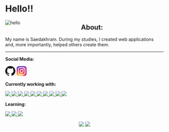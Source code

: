 # Hello!!
<img src="https://user-images.githubusercontent.com/1612112/213943678-c34cb1a9-94f9-4be0-86dd-8e2227fa4b8c.gif" alt="hello" align="left">

<div align="center">
  <h2>About:</h2>
</div>
My name is Saedakhram. During my studies, I created web applications and, more importantly, helped others create them.

---

**Social Media:**

[![GitHub](icons/github.png)](https://github.com/Saedddd)
[![Instagram](icons/instagram.png)](https://www.instagram.com/saed___d/)

**Currently working with:**

<p align="left">  
<!-- React -->
<a href="#">
 <img  src="https://readme-components.vercel.app/api?component=logo&fill=black&logo=react&animation=spin&svgfill=15d8fe">  
 </a> 
 <!-- TypeScript -->
<a href="#">
<img  src="https://readme-components.vercel.app/api?component=logo&fill=black&logo=typescript&svgfill=2d79c7">
</a>
<!-- Webpack -->
  <a href="#">
<img  src="https://readme-components.vercel.app/api?component=logo&fill=black&logo=webpack&svgfill=8ed5fa">
</a>
<!-- Sass -->
<a href="#">
<img  src="https://readme-components.vercel.app/api?component=logo&fill=black&logo=sass&svgfill=cd6799">
</a>
<!-- JavaScript -->
<a href="#">
<img  src="https://readme-components.vercel.app/api?component=logo&fill=black&logo=javascript&svgfill=f6df1c">
</a>
<!-- HTML -->
<a href="#">
<img  src="https://readme-components.vercel.app/api?component=logo&fill=black&logo=HTML5">
</a>
<!-- Css3 -->
<a href="#">
<img  src="https://readme-components.vercel.app/api?component=logo&fill=black&logo=CSS3&svgfill=028dd1">
</a>
<!-- GitHub -->
<a href="#">
<img  src="https://readme-components.vercel.app/api?component=logo&fill=black&logo=github">
</a>
<!-- Git -->
<a href="#">
<img  src="https://readme-components.vercel.app/api?component=logo&fill=black&logo=git">
</a>
<!-- Firebase -->
<a href="#">
<img  src="https://readme-components.vercel.app/api?component=logo&fill=black&logo=firebase">
</a>
</p>

**Learning:**

<p align="left"> 
<!-- NestJS -->
<a href="#">
<img  src="https://readme-components.vercel.app/api?component=logo&fill=black&logo=NestJS">
</a>
<!-- NextJS -->
<a href="#">
<img  src="https://readme-components.vercel.app/api?component=logo&fill=black&logo=Next.js">
</a>

<a href="#">
<img  src="https://readme-components.vercel.app/api?component=logo&fill=black&logo=Redux">
</a>

</p>

<div align="center">
  <img height="150em" src="https://github-readme-stats.vercel.app/api?username=Saedddd&bg_color=30,FD6B19,FE1E07&title_color=fff&text_color=fff&hide_border=true&show_icons=true&icon_color=fff&count_private=true&custom_title=My%20Stats" />
  <img height="150em" src="https://github-readme-stats.vercel.app/api/top-langs/?username=Saedddd&layout=compact&bg_color=30,FD6B19,FE1E07&title_color=fff&text_color=fff&hide_border=true&custom_title=I%20use" />
</div>

